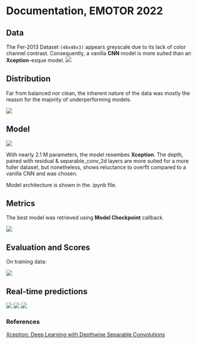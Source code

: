 # Documentation, EMOTOR 2022

## Data

The Fer-2013 Dataset ```(48x48x3)``` appears greyscale due to its lack of color channel contrast.
Consequently, a vanilla __CNN__ model is more suited than an **Xception**-esque model.
<img src="images/samples.png" >

## Distribution

Far from balanced nor clean, the inherent nature of the data was mostly 
the reason for the majority of underperforming models.

<img src="images/distribution.png" >

## Model
<img src="images/params.png" >

With nearly 2.1 M parameters, the model resembes **Xception**.
The depth, paired with residual & separable_conv_2d layers are more suited for a more fuller dataset, but nonetheless, shows reluctance to overfit compared to a vanilla CNN and was chosen.

Model architecture is shown in the .ipynb file.

## Metrics
The best model was retrieved using __Model Checkpoint__ callback.

<img src="images/metrics.png" >


## Evaluation and Scores
On training data:

<img src="images/confmat.png" >


## Real-time predictions

<img src="images/rt1.PNG" >

<img src="images/rt2.PNG" >

<img src="images/rt3.PNG" >


### References
[Xception: Deep Learning with Depthwise Separable Convolutions](https://arxiv.org/abs/1610.02357 "arxiv")
